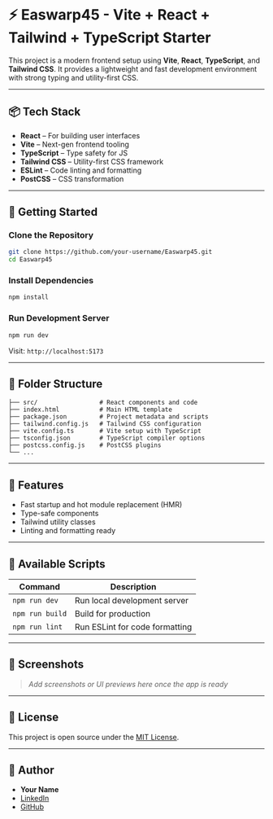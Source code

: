 # ⚡ Easwarp45 - Vite + React + Tailwind + TypeScript Starter

This project is a modern frontend setup using **Vite**, **React**, **TypeScript**, and **Tailwind CSS**. It provides a lightweight and fast development environment with strong typing and utility-first CSS.

---

## 📦 Tech Stack

* **React** – For building user interfaces
* **Vite** – Next-gen frontend tooling
* **TypeScript** – Type safety for JS
* **Tailwind CSS** – Utility-first CSS framework
* **ESLint** – Code linting and formatting
* **PostCSS** – CSS transformation

---

## 🚀 Getting Started

### Clone the Repository

```bash
git clone https://github.com/your-username/Easwarp45.git
cd Easwarp45
```

### Install Dependencies

```bash
npm install
```

### Run Development Server

```bash
npm run dev
```

Visit: `http://localhost:5173`

---

## 🐂 Folder Structure

```
├── src/                 # React components and code
├── index.html           # Main HTML template
├── package.json         # Project metadata and scripts
├── tailwind.config.js   # Tailwind CSS configuration
├── vite.config.ts       # Vite setup with TypeScript
├── tsconfig.json        # TypeScript compiler options
├── postcss.config.js    # PostCSS plugins
└── ...
```

---

## 📌 Features

* Fast startup and hot module replacement (HMR)
* Type-safe components
* Tailwind utility classes
* Linting and formatting ready

---

## 🧪 Available Scripts

| Command         | Description                    |
| --------------- | ------------------------------ |
| `npm run dev`   | Run local development server   |
| `npm run build` | Build for production           |
| `npm run lint`  | Run ESLint for code formatting |

---

## 📸 Screenshots

> *Add screenshots or UI previews here once the app is ready*

---

## 📄 License

This project is open source under the [MIT License](LICENSE).

---

## 👤 Author

* **Your Name**
* [LinkedIn](https://linkedin.com/in/your-profile)
* [GitHub](https://github.com/your-username)
